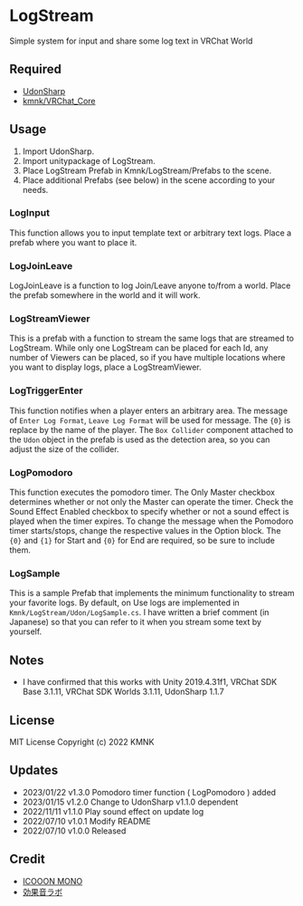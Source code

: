 # LogStream
Simple system for input and share some log text in VRChat World

## Required
- [UdonSharp](vrchat-community/UdonSharp)
- [kmnk/VRChat_Core](https://github.com/kmnk/VRChat_Core)

## Usage
1. Import UdonSharp.
2. Import unitypackage of LogStream.
3. Place LogStream Prefab in Kmnk/LogStream/Prefabs to the scene.
4. Place additional Prefabs (see below) in the scene according to your needs.

### LogInput
This function allows you to input template text or arbitrary text logs.
Place a prefab where you want to place it.

### LogJoinLeave
LogJoinLeave is a function to log Join/Leave anyone to/from a world.
Place the prefab somewhere in the world and it will work.

### LogStreamViewer
This is a prefab with a function to stream the same logs that are streamed to LogStream.
While only one LogStream can be placed for each Id, any number of Viewers can be placed, so if you have multiple locations where you want to display logs, place a LogStreamViewer.

### LogTriggerEnter
This function notifies when a player enters an arbitrary area.
The message of `Enter Log Format`, `Leave Log Format` will be used for message. The `{0}` is replace by the name of the player.
The `Box Collider` component attached to the `Udon` object in the prefab is used as the detection area, so you can adjust the size of the collider.

### LogPomodoro
This function executes the pomodoro timer.
The Only Master checkbox determines whether or not only the Master can operate the timer.
Check the Sound Effect Enabled checkbox to specify whether or not a sound effect is played when the timer expires.
To change the message when the Pomodoro timer starts/stops, change the respective values in the Option block.
The `{0}` and `{1}` for Start and `{0}` for End are required, so be sure to include them.

### LogSample
This is a sample Prefab that implements the minimum functionality to stream your favorite logs.
By default, on Use logs are implemented in `Kmnk/LogStream/Udon/LogSample.cs`.
I have written a brief comment (in Japanese) so that you can refer to it when you stream some text by yourself.


## Notes
- I have confirmed that this works with Unity 2019.4.31f1, VRChat SDK Base 3.1.11, VRChat SDK Worlds 3.1.11, UdonSharp 1.1.7

## License
MIT License
Copyright (c) 2022 KMNK

## Updates
- 2023/01/22 v1.3.0 Pomodoro timer function ( LogPomodoro ) added
- 2023/01/15 v1.2.0 Change to UdonSharp v1.1.0 dependent
- 2022/11/11 v1.1.0 Play sound effect on update log
- 2022/07/10 v1.0.1 Modify README
- 2022/07/10 v1.0.0 Released

## Credit
- [ICOOON MONO](https://icooon-mono.com/)
- [効果音ラボ](https://soundeffect-lab.info/)

